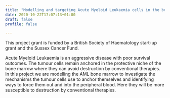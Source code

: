 ```yaml
---
title: "Modelling and targeting Acute Myeloid Leukaemia cells in the bone marrow protective niche"
date: 2020-10-22T17:07:13+01:00
draft: false
profile: false

---
```

This project grant is funded by a British Society of Haematology start-up grant and the Sussex Cancer Fund.

Acute Myeloid Leukaemia is an aggressive disease with poor survival outcomes. The tumour cells remain anchored in the protective niche of the bone marrow where they can avoid destruction by conventional therapies. In this project we are modelling the AML bone marrow to investigate the mechanisms the tumour cells use to anchor themselves and identifying ways to force them out and into the peripheral blood. Here they will be more susceptible to destruction by conventional therapies. 
